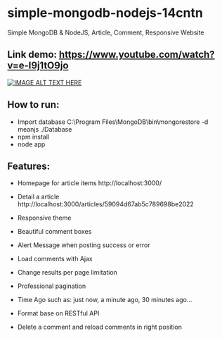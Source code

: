 # simple-mongodb-nodejs-14cntn
Simple MongoDB &amp; NodeJS, Article, Comment, Responsive Website

## Link demo: https://www.youtube.com/watch?v=e-I9j1tO9jo
[![IMAGE ALT TEXT HERE](https://img.youtube.com/vi/e-I9j1tO9jo/maxresdefault.jpg)](https://www.youtube.com/watch?v=e-I9j1tO9jo)
## How to run:
- Import database
C:\Program Files\MongoDB\bin\mongorestore -d meanjs ./Database
- npm install
- node app

## Features:
- Homepage for article items
http://localhost:3000/

- Detail a article
http://localhost:3000/articles/59094d67ab5c789698be2022

- Responsive theme
- Beautiful comment boxes
- Alert Message when posting success or error
- Load comments with Ajax
- Change results per page limitation
- Professional pagination
- Time Ago such as: just now, a minute ago, 30 minutes ago...
- Format base on RESTful API
- Delete a comment and reload comments in right position
